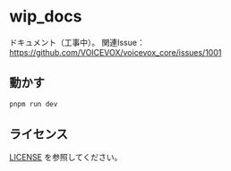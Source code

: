# wip_docs

ドキュメント（工事中）。
関連Issue：<https://github.com/VOICEVOX/voicevox_core/issues/1001>

## 動かす

```bash
pnpm run dev
```

## ライセンス

[LICENSE](LICENSE) を参照してください。
